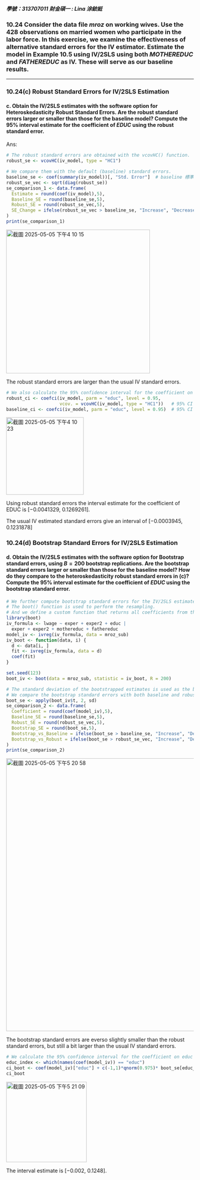 ***學號：313707011     財金碩一 : Lina 涂銥娗***

### 10.24 Consider the data file *mroz* on working wives. Use the 428 observations on married women who participate in the labor force. In this exercise, we examine the effectiveness of alternative standard errors for the IV estimator. Estimate the model in Example 10.5 using IV/2SLS using both $MOTHEREDUC$ and $FATHEREDUC$ as IV. These will serve as our baseline results.
---
### 10.24(c) Robust Standard Errors for IV/2SLS Estimation
#### c. Obtain the IV/2SLS estimates with the software option for Heteroskedasticity Robust Standard Errors. Are the robust standard errors larger or smaller than those for the baseline model? Compute the 95% interval estimate for the coefficient of $EDUC$ using the robust standard error.

Ans: 

```r
# The robust standard errors are obtained with the vcovHC() function. 
robust_se <- vcovHC(iv_model, type = "HC1")

# We compare them with the default (baseline) standard errors.
baseline_se <- coef(summary(iv_model))[, "Std. Error"]  # baseline 標準誤
robust_se_vec <- sqrt(diag(robust_se))
se_comparison_1 <- data.frame(
  Estimate = round(coef(iv_model),5),
  Baseline_SE = round(baseline_se,5),
  Robust_SE = round(robust_se_vec,5),
  SE_Change = ifelse(robust_se_vec > baseline_se, "Increase", "Decrease")
)
print(se_comparison_1)

```
<img width="386" alt="截圖 2025-05-05 下午4 10 15" src="https://github.com/user-attachments/assets/0cea3b8a-e7e6-4c81-8559-aa1603bad38b" /><br>

The robust standard errors are larger than the usual IV standard errors.

```r
# We also calculate the 95% confidence interval for the coefficient on educ using both baseline and robust standard errors. 
robust_ci <- coefci(iv_model, parm = "educ", level = 0.95, 
                    vcov. = vcovHC(iv_model, type = "HC1"))   # 95% CI using Robust SE
baseline_ci <- coefci(iv_model, parm = "educ", level = 0.95)  # 95% CI using Baseline SE

```
<img width="208" alt="截圖 2025-05-05 下午4 10 23" src="https://github.com/user-attachments/assets/f2661909-8b99-4024-ab24-3d63f1815b70" />

Using robust standard errors the interval estimate for the coefficient of EDUC is [−0.0041329, 0.1269261]. 

The usual IV estimated standard errors give an interval of [−0.0003945, 0.1231878]





### 10.24(d) Bootstrap Standard Errors for IV/2SLS Estimation
#### d. Obtain the IV/2SLS estimates with the software option for Bootstrap standard errors, using $B = 200$ bootstrap replications. Are the bootstrap standard errors larger or smaller than those for the baseline model? How do they compare to the heteroskedasticity robust standard errors in (c)? Compute the 95% interval estimate for the coefficient of $EDUC$ using the bootstrap standard error.


```r
# We further compute bootstrap standard errors for the IV/2SLS estimates, using 200 replications.
# The boot() function is used to perform the resampling.
# And we define a custom function that returns all coefficients from the IV model.
library(boot)
iv_formula <- lwage ~ exper + exper2 + educ |
  exper + exper2 + mothereduc + fathereduc
model_iv <- ivreg(iv_formula, data = mroz_sub)
iv_boot <- function(data, i) {
  d <- data[i, ]
  fit <- ivreg(iv_formula, data = d)
  coef(fit)
}

set.seed(123)
boot_iv <- boot(data = mroz_sub, statistic = iv_boot, R = 200)

# The standard deviation of the bootstrapped estimates is used as the bootstrap standard error.
# We compare the bootstrap standard errors with both baseline and robust standard errors.
boot_se <- apply(boot_iv$t, 2, sd)
se_comparison_2 <- data.frame(
  Coefficient = round(coef(model_iv),5),
  Baseline_SE = round(baseline_se,5),
  Robust_SE = round(robust_se_vec,5), 
  Bootstrap_SE = round(boot_se,5),
  Bootstrap_vs_Baseline = ifelse(boot_se > baseline_se, "Increase", "Decrease"),
  Bootstrap_vs_Robust = ifelse(boot_se > robust_se_vec, "Increase", "Decrease")
)
print(se_comparison_2)

```
<img width="733" alt="截圖 2025-05-05 下午5 20 58" src="https://github.com/user-attachments/assets/f45fe3c4-1b8f-4c73-b95d-c48fcad52e01" /><br>

The bootstrap standard errors are everso slightly smaller than the robust standard errors, but still a bit larger than the usual IV standard errors. 


```r
# We calculate the 95% confidence interval for the coefficient on educ using the bootstrap standard error.
educ_index <- which(names(coef(model_iv)) == "educ")
ci_boot <- coef(model_iv)["educ"] + c(-1,1)*qnorm(0.975)* boot_se[educ_index]
ci_boot 

```

<img width="216" alt="截圖 2025-05-05 下午5 21 09" src="https://github.com/user-attachments/assets/41c9d4f4-6d0f-4dbe-80cf-1d4be17e0c73" />

The interval estimate is  [−0.002, 0.1248].











